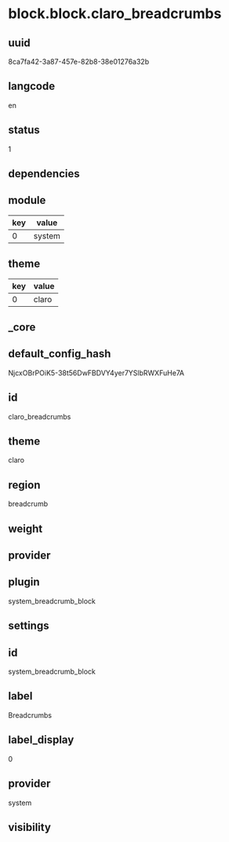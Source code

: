 # block.block.claro_breadcrumbs

## uuid
8ca7fa42-3a87-457e-82b8-38e01276a32b

## langcode
en

## status
1

## dependencies

## module
|key|value|
|-|-|
|0|system|


## theme
|key|value|
|-|-|
|0|claro|


## _core

## default_config_hash
NjcxOBrPOiK5-38t56DwFBDVY4yer7YSlbRWXFuHe7A

## id
claro_breadcrumbs

## theme
claro

## region
breadcrumb

## weight


## provider


## plugin
system_breadcrumb_block

## settings

## id
system_breadcrumb_block

## label
Breadcrumbs

## label_display
0

## provider
system

## visibility

